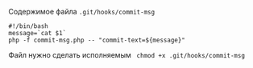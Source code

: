 Содержимое файла `.git/hooks/commit-msg`
```shell
#!/bin/bash
message=`cat $1`
php -f commit-msg.php -- "commit-text=${message}"
```

Файл нужно сделать исполняемым ` chmod +x .git/hooks/commit-msg`
